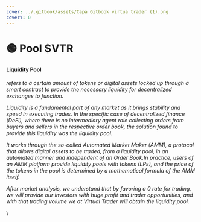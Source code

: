 ```yaml
---
cover: ../.gitbook/assets/Capa Gitbook virtua trader (1).png
coverY: 0
---
```


# 🟢 Pool $VTR

#### Liquidity Pool

_refers to a certain amount of tokens or digital assets locked up through a smart contract to provide the necessary liquidity for decentralized exchanges to function._

_Liquidity is a fundamental part of any market as it brings stability and speed in executing trades. In the specific case of decentralized finance (DeFi), where there is no intermediary agent role collecting orders from buyers and sellers in the respective order book, the solution found to provide this liquidity was the liquidity pool._

_It works through the so-called Automated Market Maker (AMM), a protocol that allows digital assets to be traded, from a liquidity pool, in an automated manner and independent of an Order Book.In practice, users of an AMM platform provide liquidity pools with tokens (LPs), and the price of the tokens in the pool is determined by a mathematical formula of the AMM itself._

_After market analysis, we understand that by favoring a 0 rate for trading, we will provide our investors with huge profit and trader opportunities, and with that trading volume we at Virtual Trader will obtain the liquidity pool._



\
